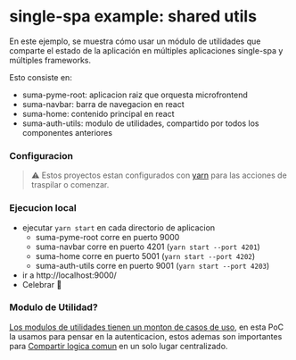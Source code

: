 # single-spa example: shared utils

En este ejemplo, se muestra cómo usar un módulo de utilidades que comparte el estado de la aplicación en múltiples aplicaciones single-spa y múltiples frameworks.

Esto consiste en:

- suma-pyme-root: aplicacion raiz que orquesta microfrontend
- suma-navbar: barra de navegacion en react
- suma-home: contenido principal en react
- suma-auth-utils: modulo de utilidades, compartido por todos los componentes anteriores

### Configuracion

> ⚠️ Estos proyectos estan configurados con [yarn](https://yarnpkg.com/) para las acciones de traspilar o comenzar.

### Ejecucion local

- ejecutar `yarn start` en cada directorio de aplicacion
  - suma-pyme-root corre en puerto 9000
  - suma-navbar corre en puerto 4201 (`yarn start --port 4201`)
  - suma-home corre en puerto 5001 (`yarn start --port 4202`)
  - suma-auth-utils corre en puerto 9001 (`yarn start --port 4203`)
- ir a http://localhost:9000/
- Celebrar 🎉

### Modulo de Utilidad?

[Los modulos de utilidades tienen un monton de casos de uso](https://single-spa.js.org/docs/recommended-setup/#utility-modules-styleguide-api-etc), en esta PoC la usamos para pensar en la autenticacion, estos ademas son importantes para [Compartir logica comun](https://single-spa.js.org/docs/module-types/#utility-modules-share-common-logic) en un solo lugar centralizado.
